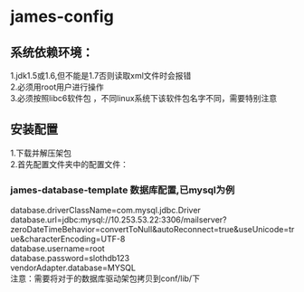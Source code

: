 james-config
============
## 系统依赖环境：
1.jdk1.5或1.6,但不能是1.7否则读取xml文件时会报错  
2.必须用root用户进行操作  
3.必须按照libc6软件包 ，不同linux系统下该软件包名字不同，需要特别注意  
## 安装配置
1.下载并解压架包  
2.首先配置文件夹中的配置文件：
  ### james-database-template  数据库配置,已mysql为例  
    
  database.driverClassName=com.mysql.jdbc.Driver  
  database.url=jdbc:mysql://10.253.53.22:3306/mailserver?zeroDateTimeBehavior=convertToNull&autoReconnect=true&amp;useUnicode=true&amp;characterEncoding=UTF-8  
  database.username=root  
  database.password=slothdb123  
  vendorAdapter.database=MYSQL  
  注意：需要将对于的数据库驱动架包拷贝到conf/lib/下  
    
  ### 
